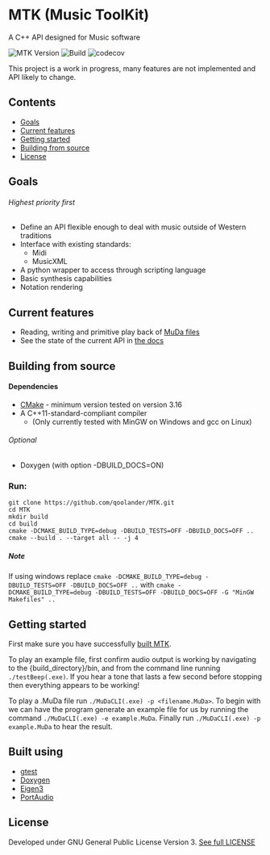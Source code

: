  # MTK (Music ToolKit)
 A C++ API designed for Music software

 ![MTK Version](https://img.shields.io/github/v/tag/qoolander/MTK?label=Version)
 ![Build](https://github.com/qoolander/MTK/workflows/Build/badge.svg?branch=Development)
 ![codecov](https://codecov.io/gh/qoolander/MTK/branch/Development/graph/badge.svg)


 This project is a work in progress, many features are not implemented and API likely to change. 

 ## Contents
 * [Goals](#Goals)
 * [Current features](#Current-features)
 * [Getting started](#Getting-started)
 * [Building from source](#Building-from-source)
 * [License](#License)
 

 ## Goals
 ###### Highest priority first
 * Define an API flexible enough to deal with music outside of Western traditions
 * Interface with existing standards: 
   * Midi
   * MusicXML
 * A python wrapper to access through scripting language
 * Basic synthesis capabilities
 * Notation rendering 
 
 ## Current features
 * Reading, writing and primitive play back of  [MuDa files](/docs/MuDaSpec.md)
 * See the state of the current API in [the docs](/docs)
 
 ## Building from source
 #### Dependencies
  * [CMake](https://gitlab.kitware.com/cmake/cmake) - minimum version tested on version 3.16
  * A C++11-standard-compliant compiler
    * (Only currently tested with MinGW on Windows and gcc on Linux)
  ###### Optional
  * Doxygen (with option -DBUILD_DOCS=ON)
  
  ### Run:
 ```
 git clone https://github.com/qoolander/MTK.git
 cd MTK
 mkdir build
 cd build
 cmake -DCMAKE_BUILD_TYPE=debug -DBUILD_TESTS=OFF -DBUILD_DOCS=OFF ..
 cmake --build . --target all -- -j 4
 ```
##### Note
If using windows replace
```cmake -DCMAKE_BUILD_TYPE=debug -DBUILD_TESTS=OFF -DBUILD_DOCS=OFF ..``` with ```cmake -DCMAKE_BUILD_TYPE=debug -DBUILD_TESTS=OFF -DBUILD_DOCS=OFF -G "MinGW Makefiles" ..```
 
 ## Getting started
 
First make sure you have successfully [built MTK](#Building-from-source). 

To play an example file, first confirm audio output is working by navigating to the {build_directory}/bin, and from the command line running `./testBeep(.exe)`.
If you hear a tone that lasts a few second before stopping then everything appears to be working!

To play a .MuDa file run `./MuDaCLI(.exe) -p <filename.MuDa>`. To begin with we can have the program generate an example file for us by running the command `./MuDaCLI(.exe) -e example.MuDa`. Finally run `./MuDaCLI(.exe) -p example.MuDa` to hear the result.
 
 ## Built using
 * [gtest](https://github.com/google/googletest)
 * [Doxygen](https://github.com/doxygen/doxygen)
 * [Eigen3](https://gitlab.com/libeigen/eigen)
 * [PortAudio](http://portaudio.com/docs/v19-doxydocs/index.html)
 
 ## License
Developed under GNU General Public License Version 3. [See full LICENSE](LICENSE) 
 
